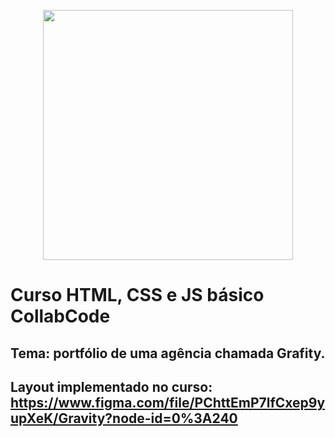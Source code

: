 <p align="center"><img src="https://raw.githubusercontent.com/MatheusHonorato/curso-front-end-marco-bruno/master/html-css-js.png" width="400"></p>

# Curso HTML, CSS e JS básico CollabCode

## Tema: portfólio de uma agência chamada Grafity.
## Layout implementado no curso: https://www.figma.com/file/PChttEmP7lfCxep9yupXeK/Gravity?node-id=0%3A240
